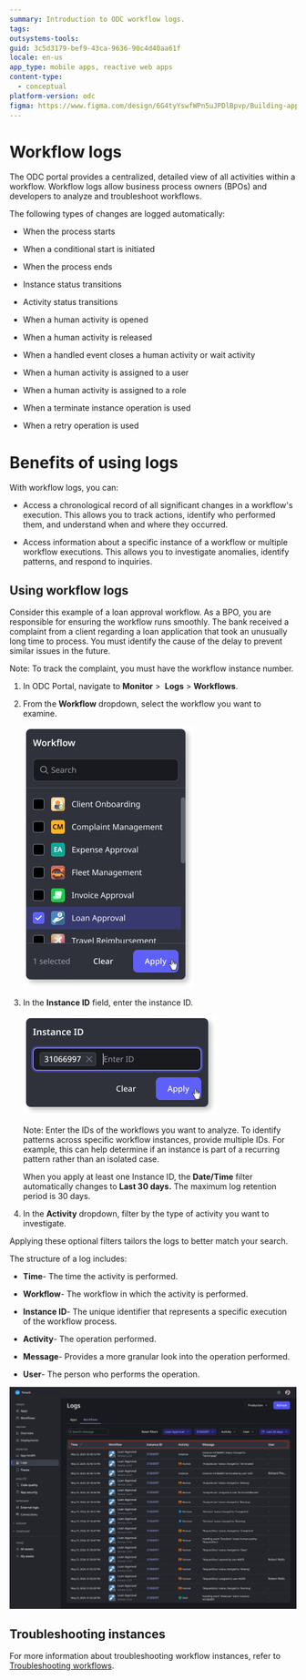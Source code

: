```yaml
---
summary: Introduction to ODC workflow logs. 
tags: 
outsystems-tools: 
guid: 3c5d3179-bef9-43ca-9636-90c4d40aa61f
locale: en-us
app_type: mobile apps, reactive web apps
content-type: 
  - conceptual
platform-version: odc
figma: https://www.figma.com/design/6G4tyYswfWPn5uJPDlBpvp/Building-apps?m=auto&node-id=6372-10&t=QL4wNRboofdp7zdI-1
---
```


# Workflow logs

The ODC portal provides a centralized, detailed view of all activities within a workflow. Workflow logs allow business process owners (BPOs) and developers to analyze and troubleshoot workflows.

The following types of changes are logged automatically:

* When the process starts

* When a conditional start is initiated

* When the process ends

* Instance status transitions

* Activity status transitions

* When a human activity is opened

* When a human activity is released

* When a handled event closes a human activity or wait activity

* When a human activity is assigned to a user

* When a human activity is assigned to a role

* When a terminate instance operation is used

* When a retry operation is used

# Benefits of using logs

With workflow logs, you can:

* Access a chronological record of all significant changes in a workflow's execution. This allows you to track actions, identify who performed them, and understand when and where they occurred.

* Access information about a specific instance of a workflow or multiple workflow executions. This allows you to investigate anomalies, identify patterns, and respond to inquiries.

## Using workflow logs

Consider this example of a loan approval workflow. As a BPO, you are responsible for ensuring the workflow runs smoothly. The bank received a complaint from a client regarding a loan application that took an unusually long time to process. You must identify the cause of the delay to prevent similar issues in the future.

Note: To track the complaint, you must have the workflow instance number.

1. In ODC Portal, navigate to **Monitor** >  **Logs** > **Workflows**.

1. From the **Workflow** dropdown, select the workflow you want to examine.

    ![Dropdown menu in ODC Portal showing various workflow options with 'Loan Approval' selected.](images/select-workflow-pl.png "Workflow Selection Dropdown")

1. In the **Instance ID** field, enter the instance ID.

    ![Input field in ODC Portal for entering the Instance ID with an example ID entered.](images/instance-id-pl.png "Instance ID Input Field")

    Note: Enter the IDs of the workflows you want to analyze. To identify patterns across specific workflow instances, provide multiple IDs. For example, this can help determine if an instance is part of a recurring pattern rather than an isolated case.

    <div class="info" markdown="1">

    When you apply at least one Instance ID, the **Date/Time** filter automatically changes to **Last 30 days.** The maximum log retention period is 30 days.

    </div>

1. In the **Activity** dropdown, filter by the type of activity you want to investigate.

Applying these optional filters tailors the logs to better match your search.

The structure of a log includes:

* **Time**- The time the activity is performed.

* **Workflow**- The workflow in which the activity is performed.

* **Instance ID**- The unique identifier that represents a specific execution of the workflow process.

* **Activity**- The operation performed.

* **Message**- Provides a more granular look into the operation performed.

* **User**- The person who performs the operation.

![Log entries in ODC Portal showing details such as time, workflow, instance ID, activity, message, and user.](images/log-pl.png "Workflow Logs")

## Troubleshooting instances

For more information about troubleshooting workflow instances, refer to [Troubleshooting workflows](./troubleshooting-workflows.md).
